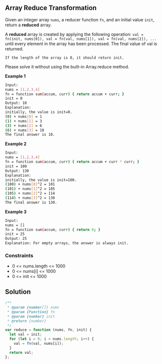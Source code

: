 ## Array Reduce Transformation

Given an integer array `nums`, a reducer function `fn`, and an initial value `init`, return a **reduced** array.

A **reduced** array is created by applying the following operation: `val = fn(init, nums[0]), val = fn(val, nums[1]), val = fn(val, nums[2]), ...` until every element in the array has been processed. The final value of val is returned.

`If the length of the array is 0, it should return init.`

Please solve it without using the built-in Array.reduce method.

**Example 1**

```bash
Input:
nums = [1,2,3,4]
fn = function sum(accum, curr) { return accum + curr; }
init = 0
Output: 10
Explanation:
initially, the value is init=0.
(0) + nums[0] = 1
(1) + nums[1] = 3
(3) + nums[2] = 6
(6) + nums[3] = 10
The final answer is 10.
```

**Example 2**

```bash
Input:
nums = [1,2,3,4]
fn = function sum(accum, curr) { return accum + curr * curr; }
init = 100
Output: 130
Explanation:
initially, the value is init=100.
(100) + nums[0]^2 = 101
(101) + nums[1]^2 = 105
(105) + nums[2]^2 = 114
(114) + nums[3]^2 = 130
The final answer is 130.
```

**Example 3**

```bash
Input:
nums = []
fn = function sum(accum, curr) { return 0; }
init = 25
Output: 25
Explanation: For empty arrays, the answer is always init.
```

### Constraints

- 0 <= nums.length <= 1000
- 0 <= nums[i] <= 1000
- 0 <= init <= 1000

## Solution

```javascript
/**
 * @param {number[]} nums
 * @param {Function} fn
 * @param {number} init
 * @return {number}
 */
var reduce = function (nums, fn, init) {
  let val = init;
  for (let i = 0; i < nums.length; i++) {
    val = fn(val, nums[i]);
  }
  return val;
};
```
